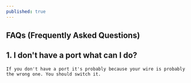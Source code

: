 ```yaml
---
published: true
---
```

## FAQs (Frequently Asked Questions)

## 1. I don't have a port what can I do?
	If you don't have a port it's probably because your wire is probably the wrong one. You should switch it.